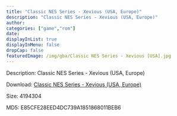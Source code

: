 ```yaml
---
title: "Classic NES Series - Xevious (USA, Europe)"
description: "Classic NES Series - Xevious (USA, Europe)"
author: 
categories: ["game","rom"]
date: 
displayInList: true
displayInMenu: false
dropCap: false
featuredImage: /img/gba/Classic NES Series - Xevious [USA].jpg
---
```


Description: Classic NES Series - Xevious (USA, Europe)

Download: <a style="text-decoration:underline;" href="https://mega.nz/#!CSQCiCrT!tyhNVMMLxJqlpI8nRUsEdUGjt-iPEBRpvcPhPtBamiM" target = "_blank" rel = "nofollow" > Classic NES Series - Xevious (USA, Europe)</a>

Size: 4194304

MD5: E85CFE28EED4DC739A1851868011BEB6

